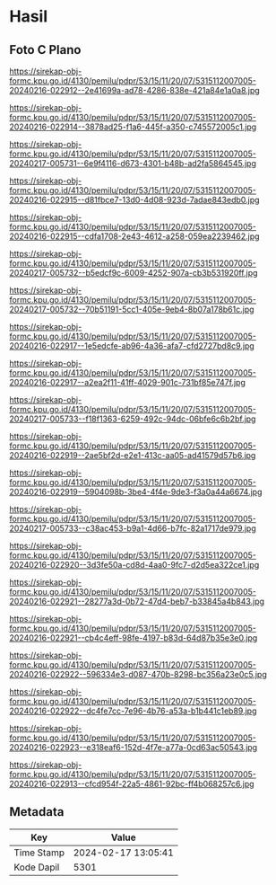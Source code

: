 # Hasil

## Foto C Plano

https://sirekap-obj-formc.kpu.go.id/4130/pemilu/pdpr/53/15/11/20/07/5315112007005-20240216-022912--2e41699a-ad78-4286-838e-421a84e1a0a8.jpg

https://sirekap-obj-formc.kpu.go.id/4130/pemilu/pdpr/53/15/11/20/07/5315112007005-20240216-022914--3878ad25-f1a6-445f-a350-c745572005c1.jpg

https://sirekap-obj-formc.kpu.go.id/4130/pemilu/pdpr/53/15/11/20/07/5315112007005-20240217-005731--6e9f4116-d673-4301-b48b-ad2fa5864545.jpg

https://sirekap-obj-formc.kpu.go.id/4130/pemilu/pdpr/53/15/11/20/07/5315112007005-20240216-022915--d81fbce7-13d0-4d08-923d-7adae843edb0.jpg

https://sirekap-obj-formc.kpu.go.id/4130/pemilu/pdpr/53/15/11/20/07/5315112007005-20240216-022915--cdfa1708-2e43-4612-a258-059ea2239462.jpg

https://sirekap-obj-formc.kpu.go.id/4130/pemilu/pdpr/53/15/11/20/07/5315112007005-20240217-005732--b5edcf9c-6009-4252-907a-cb3b531920ff.jpg

https://sirekap-obj-formc.kpu.go.id/4130/pemilu/pdpr/53/15/11/20/07/5315112007005-20240217-005732--70b51191-5cc1-405e-9eb4-8b07a178b61c.jpg

https://sirekap-obj-formc.kpu.go.id/4130/pemilu/pdpr/53/15/11/20/07/5315112007005-20240216-022917--1e5edcfe-ab96-4a36-afa7-cfd2727bd8c9.jpg

https://sirekap-obj-formc.kpu.go.id/4130/pemilu/pdpr/53/15/11/20/07/5315112007005-20240216-022917--a2ea2f11-41ff-4029-901c-731bf85e747f.jpg

https://sirekap-obj-formc.kpu.go.id/4130/pemilu/pdpr/53/15/11/20/07/5315112007005-20240217-005733--f18f1363-6259-492c-94dc-06bfe6c6b2bf.jpg

https://sirekap-obj-formc.kpu.go.id/4130/pemilu/pdpr/53/15/11/20/07/5315112007005-20240216-022919--2ae5bf2d-e2e1-413c-aa05-ad41579d57b6.jpg

https://sirekap-obj-formc.kpu.go.id/4130/pemilu/pdpr/53/15/11/20/07/5315112007005-20240216-022919--5904098b-3be4-4f4e-9de3-f3a0a44a6674.jpg

https://sirekap-obj-formc.kpu.go.id/4130/pemilu/pdpr/53/15/11/20/07/5315112007005-20240217-005733--c38ac453-b9a1-4d66-b7fc-82a1717de979.jpg

https://sirekap-obj-formc.kpu.go.id/4130/pemilu/pdpr/53/15/11/20/07/5315112007005-20240216-022920--3d3fe50a-cd8d-4aa0-9fc7-d2d5ea322ce1.jpg

https://sirekap-obj-formc.kpu.go.id/4130/pemilu/pdpr/53/15/11/20/07/5315112007005-20240216-022921--28277a3d-0b72-47d4-beb7-b33845a4b843.jpg

https://sirekap-obj-formc.kpu.go.id/4130/pemilu/pdpr/53/15/11/20/07/5315112007005-20240216-022921--cb4c4eff-98fe-4197-b83d-64d87b35e3e0.jpg

https://sirekap-obj-formc.kpu.go.id/4130/pemilu/pdpr/53/15/11/20/07/5315112007005-20240216-022922--596334e3-d087-470b-8298-bc356a23e0c5.jpg

https://sirekap-obj-formc.kpu.go.id/4130/pemilu/pdpr/53/15/11/20/07/5315112007005-20240216-022922--dc4fe7cc-7e96-4b76-a53a-b1b441c1eb89.jpg

https://sirekap-obj-formc.kpu.go.id/4130/pemilu/pdpr/53/15/11/20/07/5315112007005-20240216-022923--e318eaf6-152d-4f7e-a77a-0cd63ac50543.jpg

https://sirekap-obj-formc.kpu.go.id/4130/pemilu/pdpr/53/15/11/20/07/5315112007005-20240216-022913--cfcd954f-22a5-4861-92bc-ff4b068257c6.jpg


## Metadata

| Key        | Value               |
| ---------- | ------------------- |
| Time Stamp | 2024-02-17 13:05:41 |
| Kode Dapil | 5301                |



